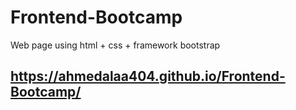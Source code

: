 # Frontend-Bootcamp
Web page using html + css + framework bootstrap

## https://ahmedalaa404.github.io/Frontend-Bootcamp/
